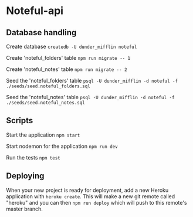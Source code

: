 # Noteful-api

## Database handling

Create database `createdb -U dunder_mifflin noteful`

Create 'noteful_folders' table `npm run migrate -- 1`

Create 'noteful_notes' table `npm run migrate -- 2`


Seed the 'noteful_folders' table `psql -U dunder_mifflin -d noteful -f ./seeds/seed.noteful_folders.sql`

Seed the 'noteful_notes' table `psql -U dunder_mifflin -d noteful -f ./seeds/seed.noteful_notes.sql`

## Scripts

Start the application `npm start`

Start nodemon for the application `npm run dev`

Run the tests `npm test`

## Deploying

When your new project is ready for deployment, add a new Heroku application with `heroku create`. This will make a new git remote called "heroku" and you can then `npm run deploy` which will push to this remote's master branch.